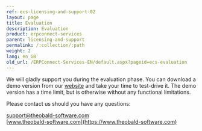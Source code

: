 ```yaml
---
ref: ecs-licensing-and-support-02
layout: page
title: Evaluation
description: Evaluation
product: erpconnect-services
parent: licensing-and-support
permalink: /:collection/:path
weight: 2
lang: en_GB
old_url: /ERPConnect-Services-EN/default.aspx?pageid=ecs-evaluation
---
```


We will gladly support you during the evaluation phase. You can download a demo version from our [website](https://www.theobald-software.com) and take your time to test-drive it. The demo version has a time limit, but is otherwise without any functional limitations.

Please contact us should you have any questions:

[support@theobald-software.com](mailto:support@theobald-software.com)<br>
[www.theobald-software.com](https://www.theobald-software.com)<br>	